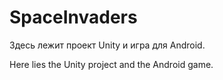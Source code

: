 # SpaceInvaders
 
Здесь лежит проект Unity и игра для Android.

Here lies the Unity project and the Android game.
